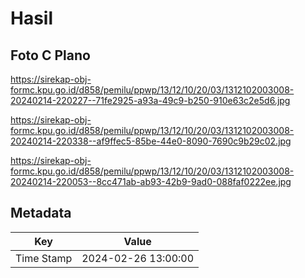 # Hasil

## Foto C Plano

https://sirekap-obj-formc.kpu.go.id/d858/pemilu/ppwp/13/12/10/20/03/1312102003008-20240214-220227--71fe2925-a93a-49c9-b250-910e63c2e5d6.jpg

https://sirekap-obj-formc.kpu.go.id/d858/pemilu/ppwp/13/12/10/20/03/1312102003008-20240214-220338--af9ffec5-85be-44e0-8090-7690c9b29c02.jpg

https://sirekap-obj-formc.kpu.go.id/d858/pemilu/ppwp/13/12/10/20/03/1312102003008-20240214-220053--8cc471ab-ab93-42b9-9ad0-088faf0222ee.jpg


## Metadata

| Key        | Value               |
| ---------- | ------------------- |
| Time Stamp | 2024-02-26 13:00:00 |



